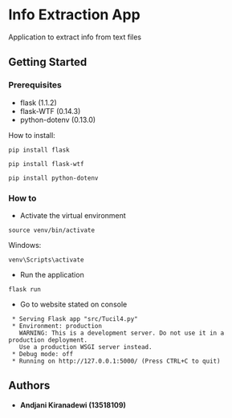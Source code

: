 # Info Extraction App
Application to extract info from text files

## Getting Started

### Prerequisites
- flask (1.1.2)
- flask-WTF (0.14.3)
- python-dotenv (0.13.0)

How to install: 
```
pip install flask
```
```
pip install flask-wtf
```
```
pip install python-dotenv
```

### How to
- Activate the virtual environment
```
source venv/bin/activate
```
Windows:
```
venv\Scripts\activate
```

- Run the application
```
flask run
```

- Go to website stated on console
```
 * Serving Flask app "src/Tucil4.py"
 * Environment: production
   WARNING: This is a development server. Do not use it in a production deployment.
   Use a production WSGI server instead.
 * Debug mode: off
 * Running on http://127.0.0.1:5000/ (Press CTRL+C to quit)
```

## Authors

* **Andjani Kiranadewi (13518109)**
